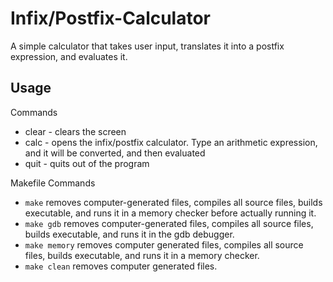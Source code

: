 # Infix/Postfix-Calculator

A simple calculator that takes user input, translates it into a postfix expression, and evaluates it.

## Usage

Commands
* clear - clears the screen
* calc - opens the infix/postfix calculator. Type an arithmetic expression, and it will be converted, and then evaluated
* quit - quits out of the program

Makefile Commands
* ```make``` removes computer-generated files, compiles all source files, builds executable, and runs it in a memory checker before actually running it.
* ```make gdb``` removes computer-generated files, compiles all source files, builds executable, and runs it in the gdb debugger.
* ```make memory``` removes computer generated files, compiles all source files, builds executable, and runs it in a memory checker.
* ```make clean``` removes computer generated files.
